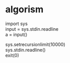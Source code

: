 # algorism  
  
 
import sys  
input = sys.stdin.readline  
a = input()

sys.setrecursionlimit(10000)  
sys.stdin.readline()  
exit(0)



